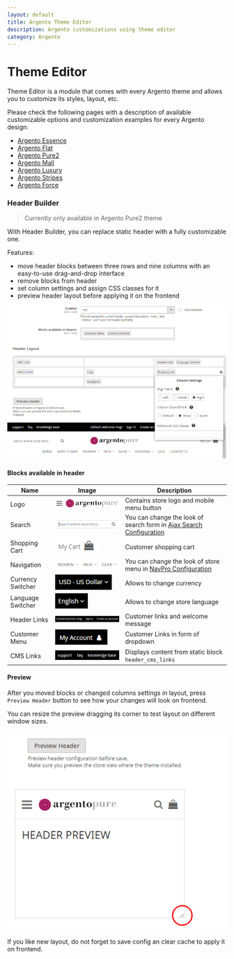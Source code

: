 ```yaml
---
layout: default
title: Argento Theme Editor
description: Argento customizations using theme editor
category: Argento
---
```


# Theme Editor

Theme Editor is a module that comes with every Argento theme and allows you to
customize its styles, layout, etc.

Please check the following pages with a description of available customizable
options and customization examples for every Argento design:

 -  [Argento Essence](/m2/argento/essence/theme-editor/)
 -  [Argento Flat](/m2/argento/flat/theme-editor/)
 -  [Argento Pure2](/m2/argento/pure2/theme-editor/)
 -  [Argento Mall](/m2/argento/mall/theme-editor/)
 -  [Argento Luxury](/m2/argento/luxury/theme-editor/)
 -  [Argento Stripes](/m2/argento/stripes/theme-editor/)
 -  [Argento Force](/m2/argento/force/theme-editor/)

### Header Builder

> Currently only available in Argento Pure2 theme

With Header Builder, you can replace static header with a fully customizable one.

Features:

 -  move header blocks between three rows and nine columns with an easy-to-use drag-and-drop interface
 -  remove blocks from header
 -  set column settings and assign CSS classes for it
 -  preview header layout before applying it on the frontend

![Header Builder Configuration](/images/m2/argento/customization/theme-editor/header-builder.png)

#### Blocks available in header

Name              | Image                         | Description
------------------|-------------------------------|-----------------------------------------------
Logo              | ![Logo Block][logo-img]       | Contains store logo and mobile menu button
Search            | ![Search Block][search-img]   | You can change the look of search form in [Ajax Search Configuration][ajaxsearch-design]
Shopping Cart     | ![Cart Block][cart-img]       | Customer shopping cart
Navigation        | ![Menu Block][nav-img]        | You can change the look of store menu in [NavPro Configuration][navpro]
Currency Switcher | ![Currency Block][cur-img]    | Allows to change currency
Language Switcher | ![Lang Block][lang-img]       | Allows to change store language
Header Links      | ![Links Block][links-img]     | Customer links and welcome message
Customer Menu     | ![Customer Block][cust-img]   | Customer Links in form of dropdown
CMS Links         | ![CMS Links Block][cms-img]   | Displays content from static block `header_cms_links`

[ajaxsearch-design]: /m2/extensions/ajaxsearch/configuration/#design
[navpro]: /m2/extensions/navigationpro/backend/menu-settings/
[logo-img]: /images/m2/argento/customization/theme-editor/blocks/logo.png
[search-img]: /images/m2/argento/customization/theme-editor/blocks/search.png
[cart-img]: /images/m2/argento/customization/theme-editor/blocks/cart.png
[nav-img]: /images/m2/argento/customization/theme-editor/blocks/nav.png
[cur-img]: /images/m2/argento/customization/theme-editor/blocks/cur.png
[lang-img]: /images/m2/argento/customization/theme-editor/blocks/lang.png
[links-img]: /images/m2/argento/customization/theme-editor/blocks/links.png
[cust-img]: /images/m2/argento/customization/theme-editor/blocks/customer.png
[cms-img]: /images/m2/argento/customization/theme-editor/blocks/links-cms.png

#### Preview

After you moved blocks or changed columns settings in layout, press `Preview Header` button
to see how your changes will look on frontend.

You can resize the preview dragging its corner to test layout on different window sizes.

![Header Builder Preview](/images/m2/argento/customization/theme-editor/preview.png)

If you like new layout, do not forget to save config an clear cache to apply it on frontend.
